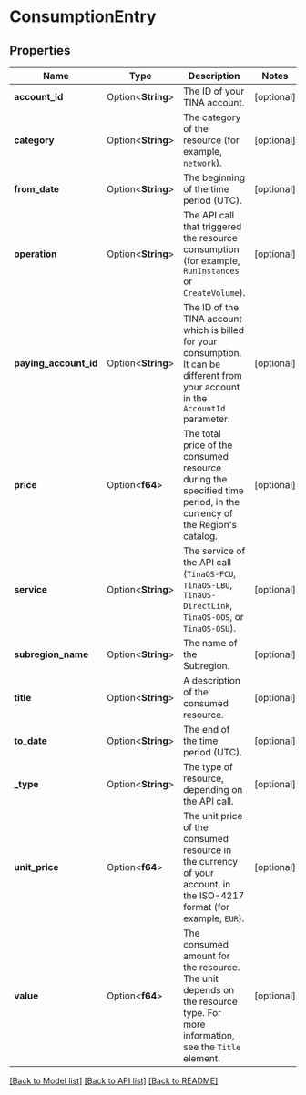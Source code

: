 # ConsumptionEntry

## Properties

Name | Type | Description | Notes
------------ | ------------- | ------------- | -------------
**account_id** | Option<**String**> | The ID of your TINA account. | [optional]
**category** | Option<**String**> | The category of the resource (for example, `network`). | [optional]
**from_date** | Option<**String**> | The beginning of the time period (UTC). | [optional]
**operation** | Option<**String**> | The API call that triggered the resource consumption (for example, `RunInstances` or `CreateVolume`). | [optional]
**paying_account_id** | Option<**String**> | The ID of the TINA account which is billed for your consumption. It can be different from your account in the `AccountId` parameter. | [optional]
**price** | Option<**f64**> | The total price of the consumed resource during the specified time period, in the currency of the Region's catalog. | [optional]
**service** | Option<**String**> | The service of the API call (`TinaOS-FCU`, `TinaOS-LBU`, `TinaOS-DirectLink`, `TinaOS-OOS`, or `TinaOS-OSU`). | [optional]
**subregion_name** | Option<**String**> | The name of the Subregion. | [optional]
**title** | Option<**String**> | A description of the consumed resource. | [optional]
**to_date** | Option<**String**> | The end of the time period (UTC). | [optional]
**_type** | Option<**String**> | The type of resource, depending on the API call. | [optional]
**unit_price** | Option<**f64**> | The unit price of the consumed resource in the currency of your account, in the ISO-4217 format (for example, `EUR`). | [optional]
**value** | Option<**f64**> | The consumed amount for the resource. The unit depends on the resource type. For more information, see the `Title` element. | [optional]

[[Back to Model list]](../README.md#documentation-for-models) [[Back to API list]](../README.md#documentation-for-api-endpoints) [[Back to README]](../README.md)



